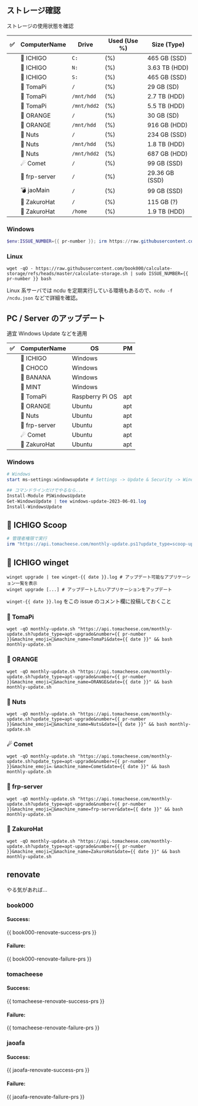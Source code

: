 ## ストレージ確認

ストレージの使用状態を確認

| ✅ | ComputerName | Drive       | Used (Use %) | Size (Type)   |
| :-: | ------------ | ----------- | ------------ | ------------- |
|  | 🍓 ICHIGO       | `C:`         |  (%)         | 465 GB (SSD)  | <!-- calculate-storage#ICHIGO#C: -->
|  | 🍓 ICHIGO       | `N:`         |  (%)         | 3.63 TB (HDD) | <!-- calculate-storage#ICHIGO#N: -->
|  | 🍓 ICHIGO       | `S:`         |  (%)         | 465 GB (SSD)  | <!-- calculate-storage#ICHIGO#S: -->
|  | 🥧 TomaPi       | `/`         |  (%)         | 29 GB (SD)    | <!-- calculate-storage#tomapi#/ -->
|  | 🥧 TomaPi       | `/mnt/hdd`  |  (%)         | 2.7 TB (HDD)  | <!-- calculate-storage#tomapi#/mnt/hdd -->
|  | 🥧 TomaPi       | `/mnt/hdd2` |  (%)         | 5.5 TB (HDD)  | <!-- calculate-storage#tomapi#/mnt/hdd2 -->
|  | 🍊 ORANGE       | `/`         |  (%)         | 30 GB (SD)    | <!-- calculate-storage#ORANGE#/ -->
|  | 🍊 ORANGE       | `/mnt/hdd`  |  (%)         | 916 GB (HDD)  | <!-- calculate-storage#ORANGE#/mnt/hdd -->
|  | 🥜 Nuts         | `/`         |  (%)         | 234 GB (SSD)  | <!-- calculate-storage#nuts#/ -->
|  | 🥜 Nuts         | `/mnt/hdd`  |  (%)         | 1.8 TB (HDD)  | <!-- calculate-storage#nuts#/mnt/hdd -->
|  | 🥜 Nuts         | `/mnt/hdd2` |  (%)         | 687 GB (HDD)  | <!-- calculate-storage#nuts#/mnt/hdd2 -->
|  | ☄ Comet        | `/`         |  (%)         | 99 GB (SSD)   | <!-- calculate-storage#Comet3#/ -->
|  | 🌉 frp-server   | `/`         |  (%)         | 29.36 GB (SSD) | <!-- calculate-storage#frp-server#/ -->
|  | 💣 jaoMain      | `/`         |  (%)         | 99 GB (SSD)   | <!-- calculate-storage#jaomain#/ -->
|  | 👒 ZakuroHat    | `/`         |  (%)         | 115 GB (?)    | <!-- calculate-storage#zh-2#/ -->
|  | 👒 ZakuroHat    | `/home`     |  (%)         | 1.9 TB (HDD)  | <!-- calculate-storage#zh-2#/home -->

### Windows

```powershell
$env:ISSUE_NUMBER={{ pr-number }}; irm https://raw.githubusercontent.com/book000/calculate-storage/refs/heads/master/calculate-storage.ps1 | iex
```

### Linux

```shell
wget -qO - https://raw.githubusercontent.com/book000/calculate-storage/refs/heads/master/calculate-storage.sh | sudo ISSUE_NUMBER={{ pr-number }} bash
```

Linux 系サーバでは ncdu を定期実行している環境もあるので、`ncdu -f /ncdu.json` などで詳細を確認。  

## PC / Server のアップデート

適宜 Windows Update などを適用

| ✅ | ComputerName | OS              | PM  |
| :---: | ------------ | --------------- | --- |
|  | 🍓 ICHIGO       | Windows         |     |
|  | 🍫 CHOCO        | Windows         |     |
|  | 🍌 BANANA       | Windows         |     |
|  | 🍃 MINT         | Windows         |     |
|  | 🥧 TomaPi       | Raspberry Pi OS | apt |
|  | 🍊 ORANGE     | Ubuntu          | apt |
|  | 🥜 Nuts         | Ubuntu          | apt |
|  | 🌉 frp-server   | Ubuntu          | apt |
|  | ☄ Comet        | Ubuntu          | apt |
|  | 👒 ZakuroHat    | Ubuntu          | apt |

### Windows

```powershell
# Windows
start ms-settings:windowsupdate # Settings -> Update & Security -> Windows Update の画面を開く

## コマンドラインだけでやるなら...
Install-Module PSWindowsUpdate
Get-WindowsUpdate | tee windows-update-2023-06-01.log
Install-WindowsUpdate
```

## 🍓 ICHIGO Scoop

```powershell
# 管理者権限で実行
irm "https://api.tomacheese.com/monthly-update.ps1?update_type=scoop-update&number={{ pr-number }}&machine_emoji=🍓&machine_name=ICHIGO&date={{ date }}" | iex
```

## 🍓 ICHIGO winget

```shell
winget upgrade | tee winget-{{ date }}.log # アップデート可能なアプリケーション一覧を表示
winget upgrade [...] # アップデートしたいアプリケーションをアップデート
```

`winget-{{ date }}.log` をこの issue のコメント欄に投稿しておくこと

### 🥧 TomaPi

```shell
wget -qO monthly-update.sh "https://api.tomacheese.com/monthly-update.sh?update_type=apt-upgrade&number={{ pr-number }}&machine_emoji=🥧&machine_name=TomaPi&date={{ date }}" && bash monthly-update.sh
```

### 🍊 ORANGE

```shell
wget -qO monthly-update.sh "https://api.tomacheese.com/monthly-update.sh?update_type=apt-upgrade&number={{ pr-number }}&machine_emoji=🍊&machine_name=ORANGE&date={{ date }}" && bash monthly-update.sh
```

### 🥜 Nuts

```shell
wget -qO monthly-update.sh "https://api.tomacheese.com/monthly-update.sh?update_type=apt-upgrade&number={{ pr-number }}&machine_emoji=🥜&machine_name=Nuts&date={{ date }}" && bash monthly-update.sh
```

### ☄ Comet

```shell
wget -qO monthly-update.sh "https://api.tomacheese.com/monthly-update.sh?update_type=apt-upgrade&number={{ pr-number }}&machine_emoji=☄&machine_name=Comet&date={{ date }}" && bash monthly-update.sh
```

### 🌉 frp-server

```shell
wget -qO monthly-update.sh "https://api.tomacheese.com/monthly-update.sh?update_type=apt-upgrade&number={{ pr-number }}&machine_emoji=🌉&machine_name=frp-server&date={{ date }}" && bash monthly-update.sh
```

### 👒 ZakuroHat

```shell
wget -qO monthly-update.sh "https://api.tomacheese.com/monthly-update.sh?update_type=apt-upgrade&number={{ pr-number }}&machine_emoji=👒&machine_name=ZakuroHat&date={{ date }}" && bash monthly-update.sh
```

## renovate

やる気があれば…

### book000

#### Success:

{{ book000-renovate-success-prs }}

#### Failure:

{{ book000-renovate-failure-prs }}

### tomacheese

#### Success:

{{ tomacheese-renovate-success-prs }}

#### Failure:

{{ tomacheese-renovate-failure-prs }}

### jaoafa

#### Success:

{{ jaoafa-renovate-success-prs }}

#### Failure:

{{ jaoafa-renovate-failure-prs }}
